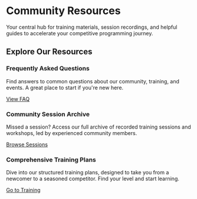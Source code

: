 <div class="hero-section">
  <h1>Community Resources</h1>
  <p class="md-typeset hero-subtitle">
    Your central hub for training materials, session recordings, and helpful guides to accelerate your competitive programming journey.
  </p>
</div>

## Explore Our Resources

<div class="cards-grid">
  <div class="card">
    <h3>Frequently Asked Questions</h3>
    <p>Find answers to common questions about our community, training, and events. A great place to start if you're new here.</p>
    <a href="./faq/" class="md-button">View FAQ</a>
  </div>
  <div class="card">
    <h3>Community Session Archive</h3>
    <p>Missed a session? Access our full archive of recorded training sessions and workshops, led by experienced community members.</p>
    <a href="./all-community-sessions/" class="md-button">Browse Sessions</a>
  </div>
  <div class="card">
    <h3>Comprehensive Training Plans</h3>
    <p>Dive into our structured training plans, designed to take you from a newcomer to a seasoned competitor. Find your level and start learning.</p>
    <a href="/training/" class="md-button">Go to Training</a>
  </div>
</div>

